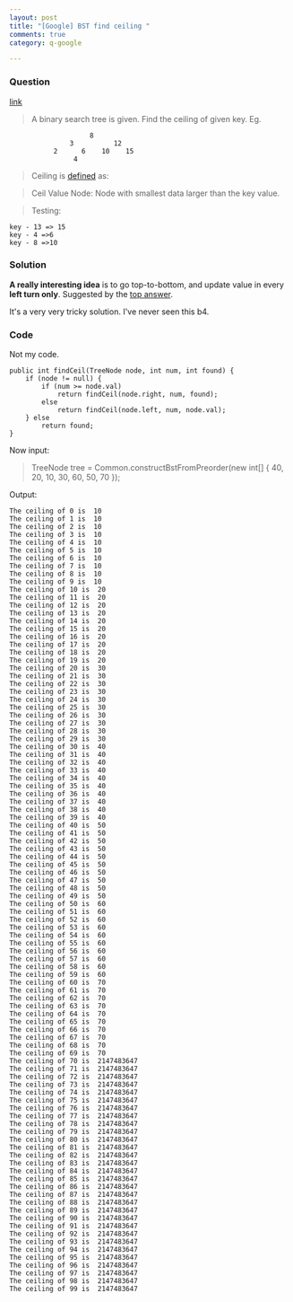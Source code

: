 ```yaml
---
layout: post
title: "[Google] BST find ceiling "
comments: true
category: q-google

---
```


### Question 

[link](http://www.careercup.com/question?id=20229674)

> A binary search tree is given. Find the ceiling of given key. Eg. 

                        8
                   3          12
               2      6    10    15
                    4

> Ceiling is [defined](http://www.geeksforgeeks.org/floor-and-ceil-from-a-bst/) as:

> Ceil Value Node: Node with smallest data larger than the key value.

> Testing: 

    key - 13 => 15 
    key - 4 =>6 
    key - 8 =>10

### Solution 

__A really interesting idea__ is to go top-to-bottom, and update value in every __left turn only__. Suggested by the [top answer](http://www.careercup.com/question?id=20229674). 

It's a very very tricky solution. I've never seen this b4. 

### Code

Not my code. 

	public int findCeil(TreeNode node, int num, int found) {
		if (node != null) {
			if (num >= node.val)
				return findCeil(node.right, num, found);
			else
				return findCeil(node.left, num, node.val);
		} else
			return found;
	}

Now input: 

> TreeNode tree = Common.constructBstFromPreorder(new int[] { 40, 20, 10, 30, 60, 50, 70 });

Output: 

    The ceiling of 0 is  10
    The ceiling of 1 is  10
    The ceiling of 2 is  10
    The ceiling of 3 is  10
    The ceiling of 4 is  10
    The ceiling of 5 is  10
    The ceiling of 6 is  10
    The ceiling of 7 is  10
    The ceiling of 8 is  10
    The ceiling of 9 is  10
    The ceiling of 10 is  20
    The ceiling of 11 is  20
    The ceiling of 12 is  20
    The ceiling of 13 is  20
    The ceiling of 14 is  20
    The ceiling of 15 is  20
    The ceiling of 16 is  20
    The ceiling of 17 is  20
    The ceiling of 18 is  20
    The ceiling of 19 is  20
    The ceiling of 20 is  30
    The ceiling of 21 is  30
    The ceiling of 22 is  30
    The ceiling of 23 is  30
    The ceiling of 24 is  30
    The ceiling of 25 is  30
    The ceiling of 26 is  30
    The ceiling of 27 is  30
    The ceiling of 28 is  30
    The ceiling of 29 is  30
    The ceiling of 30 is  40
    The ceiling of 31 is  40
    The ceiling of 32 is  40
    The ceiling of 33 is  40
    The ceiling of 34 is  40
    The ceiling of 35 is  40
    The ceiling of 36 is  40
    The ceiling of 37 is  40
    The ceiling of 38 is  40
    The ceiling of 39 is  40
    The ceiling of 40 is  50
    The ceiling of 41 is  50
    The ceiling of 42 is  50
    The ceiling of 43 is  50
    The ceiling of 44 is  50
    The ceiling of 45 is  50
    The ceiling of 46 is  50
    The ceiling of 47 is  50
    The ceiling of 48 is  50
    The ceiling of 49 is  50
    The ceiling of 50 is  60
    The ceiling of 51 is  60
    The ceiling of 52 is  60
    The ceiling of 53 is  60
    The ceiling of 54 is  60
    The ceiling of 55 is  60
    The ceiling of 56 is  60
    The ceiling of 57 is  60
    The ceiling of 58 is  60
    The ceiling of 59 is  60
    The ceiling of 60 is  70
    The ceiling of 61 is  70
    The ceiling of 62 is  70
    The ceiling of 63 is  70
    The ceiling of 64 is  70
    The ceiling of 65 is  70
    The ceiling of 66 is  70
    The ceiling of 67 is  70
    The ceiling of 68 is  70
    The ceiling of 69 is  70
    The ceiling of 70 is  2147483647
    The ceiling of 71 is  2147483647
    The ceiling of 72 is  2147483647
    The ceiling of 73 is  2147483647
    The ceiling of 74 is  2147483647
    The ceiling of 75 is  2147483647
    The ceiling of 76 is  2147483647
    The ceiling of 77 is  2147483647
    The ceiling of 78 is  2147483647
    The ceiling of 79 is  2147483647
    The ceiling of 80 is  2147483647
    The ceiling of 81 is  2147483647
    The ceiling of 82 is  2147483647
    The ceiling of 83 is  2147483647
    The ceiling of 84 is  2147483647
    The ceiling of 85 is  2147483647
    The ceiling of 86 is  2147483647
    The ceiling of 87 is  2147483647
    The ceiling of 88 is  2147483647
    The ceiling of 89 is  2147483647
    The ceiling of 90 is  2147483647
    The ceiling of 91 is  2147483647
    The ceiling of 92 is  2147483647
    The ceiling of 93 is  2147483647
    The ceiling of 94 is  2147483647
    The ceiling of 95 is  2147483647
    The ceiling of 96 is  2147483647
    The ceiling of 97 is  2147483647
    The ceiling of 98 is  2147483647
    The ceiling of 99 is  2147483647
